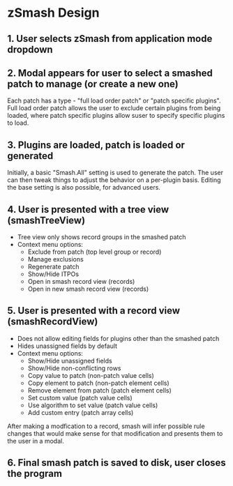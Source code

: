 # zSmash Design

## 1. User selects zSmash from application mode dropdown

## 2. Modal appears for user to select a smashed patch to manage (or create a new one)
Each patch has a type - "full load order patch" or "patch specific plugins".  Full load order patch allows the user to exclude certain plugins from being loaded, where patch specific plugins allow suser to specify specific plugins to load.

## 3. Plugins are loaded, patch is loaded or generated
Initially, a basic "Smash.All" setting is used to generate the patch.  The user can then tweak things to adjust the behavior on a per-plugin basis.  Editing the base setting is also possible, for advanced users.

## 4. User is presented with a tree view (smashTreeView)
- Tree view only shows record groups in the smashed patch
- Context menu options:
  - Exclude from patch (top level group or record)
  - Manage exclusions
  - Regenerate patch
  - Show/Hide ITPOs
  - Open in smash record view (records)
  - Open in new smash record view (records)

## 5. User is presented with a record view (smashRecordView)
- Does not allow editing fields for plugins other than the smashed patch
- Hides unassigned fields by default
- Context menu options:
  - Show/Hide unassigned fields
  - Show/Hide non-conflicting rows
  - Copy value to patch (non-patch value cells)
  - Copy element to patch (non-patch element cells)
  - Remove element from patch (patch element cells)
  - Set custom value (patch value cells)
  - Use algorithm to set value (patch value cells)
  - Add custom entry (patch array cells)

After making a modfication to a record, smash will infer possible rule changes that would make sense for that modification and presents them to the user in a modal.

## 6. Final smash patch is saved to disk, user closes the program